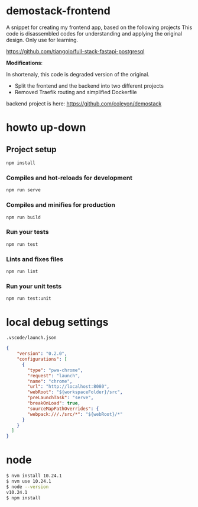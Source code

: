 # demostack-frontend

A snippet for creating my frontend app, based on the following projects
This code is disassembled codes for understanding and applying the original design. Only use for learning.

https://github.com/tiangolo/full-stack-fastapi-postgresql

**Modifications**:

In shortenaly, this code is degraded version of the original. 

* Split the frontend and the backend into two different projects
* Removed Traefik routing and simplified Dockerfile

backend project is here: https://github.com/coleyon/demostack

# howto up-down

## Project setup
```
npm install
```

### Compiles and hot-reloads for development
```
npm run serve
```

### Compiles and minifies for production
```
npm run build
```

### Run your tests
```
npm run test
```

### Lints and fixes files
```
npm run lint
```

### Run your unit tests
```
npm run test:unit
```

# local debug settings

`.vscode/launch.json`

```json
{
    "version": "0.2.0",
    "configurations": [
      {
        "type": "pwa-chrome",
        "request": "launch",
        "name": "chrome",
        "url": "http://localhost:8080",
        "webRoot": "${workspaceFolder}/src",
        "preLaunchTask": "serve",
        "breakOnLoad": true,
        "sourceMapPathOverrides": {
        "webpack:///./src/*": "${webRoot}/*"
      }
    }
  ]
}
```

# node

```bash
$ nvm install 10.24.1
$ nvm use 10.24.1
$ node --version
v10.24.1
$ npm install
```
